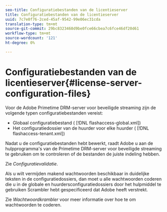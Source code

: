 ```yaml
---
seo-title: Configuratiebestanden van de licentieserver
title: Configuratiebestanden van de licentieserver
uuid: 7c7e0f76-2ced-45af-9542-99e06ec31cda
translation-type: tm+mt
source-git-commit: 29bc8323460d9be0fce66cbea7c6fce46df20d61
workflow-type: tm+mt
source-wordcount: '121'
ht-degree: 0%

---
```



# Configuratiebestanden van de licentieserver{#license-server-configuration-files}

Voor de Adobe Primetime DRM-server voor beveiligde streaming zijn de volgende typen configuratiebestanden vereist:

* Globaal configuratiebestand ( [!DNL flashaccess-global.xml])
* Het configuratiedossier van de huurder voor elke huurder ( [!DNL flashaccess-tenant.xml])

Nadat u de configuratiebestanden hebt bewerkt, raadt Adobe u aan de hulpprogramma&#39;s van de Primetime DRM-server voor beveiligde streaming te gebruiken om te controleren of de bestanden de juiste indeling hebben.

Zie *Configuratievalidatie*.

Als u wilt vermijden makend wachtwoorden beschikbaar in duidelijke teksten in de configuratiedossiers, dan moet u alle wachtwoorden coderen die u in de globale en huurdersconfiguratiedossiers door het hulpmiddel te gebruiken Scrambler hebt gespecificeerd dat Adobe heeft verstrekt.

Zie *Wachtwoordkrambler* voor meer informatie over hoe te om wachtwoorden te coderen.
